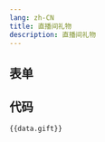 ```yaml
---
lang: zh-CN
title: 直播间礼物
description: 直播间礼物
---
```


<script setup lang="ts">
import { giftSchema } from './_schema'
import useConfigStore from '@store/config'
const data = useConfigStore()

</script>

## 表单

<JSONSchema :schema="giftSchema" v-model="data.gift"></JSONSchema>

## 代码

```json-vue
{{data.gift}}
```
